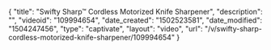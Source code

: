 {
    "title": "Swifty Sharp&trade; Cordless Motorized Knife Sharpener",
    "description": "",
    "videoid": "109994654",
    "date_created": "1502523581",
    "date_modified": "1504247456",
    "type": "captivate",
    "layout": "video",
    "url": "\/v\/swifty-sharp-cordless-motorized-knife-sharpener\/109994654"
}